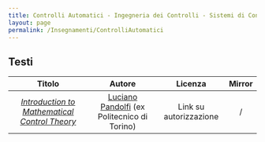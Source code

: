 ```yaml
---
title: Controlli Automatici - Ingegneria dei Controlli - Sistemi di Controllo
layout: page
permalink: /Insegnamenti/ControlliAutomatici
---  
```


## Testi 

| Titolo | Autore | Licenza | Mirror |
| :---: | :---: | :---: | :---: |
| [_Introduction to Mathematical Control Theory_](https://drive.google.com/file/d/1bHdiejqYX88Wb9p-WKH1kU8FJ8Lp-SNG/view) | [Luciano Pandolfi](https://lucipan.altervista.org) (ex Politecnico di Torino) | Link su autorizzazione | / |